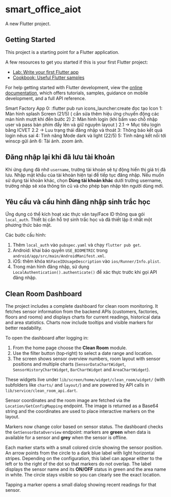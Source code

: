 # smart_office_aiot

A new Flutter project.

## Getting Started

This project is a starting point for a Flutter application.

A few resources to get you started if this is your first Flutter project:

- [Lab: Write your first Flutter app](https://docs.flutter.dev/get-started/codelab)
- [Cookbook: Useful Flutter samples](https://docs.flutter.dev/cookbook)

For help getting started with Flutter development, view the
[online documentation](https://docs.flutter.dev/), which offers tutorials,
samples, guidance on mobile development, and a full API reference.


Smart Factory App
0: :flutter pub run icons_launcher:create đọc tạo Icon
1: Màn hình splash Screen (21/5) ( cần sửa thêm hiệu ứng chuyển động các màn hình mượt khi đến bước 2)
2: Màn hình login (khi bấm vao chỗ nhập user và pass bàn phím đẩy lên và giữ nguyên layout )
    2.1 -> Mục tiêu login bằng ICVET
    2.2 -> Luu trạng thái đăng nhập và thoát 
3: Thông báo kết quả login nêus sai
4: Tính năng Mode dark và light (22/5)
5: Tính năng kết nối tới winscp gửi ảnh
6: Tải ảnh. zoom ảnh.
## Đăng nhập lại khi đã lưu tài khoản
Khi ứng dụng đã nhớ `username`, trường tài khoản sẽ tự động hiển thị giá trị đã lưu. Nhập mật khẩu của tài khoản hiện tại để tiếp tục đăng nhập. Nếu muốn sử dụng tài khoản khác, chọn **Dùng tài khoản khác** dưới trường username, trường nhập sẽ xóa thông tin cũ và cho phép bạn nhập tên người dùng mới.

## Yêu cầu và cấu hình đăng nhập sinh trắc học
Ứng dụng có thể kích hoạt xác thực vân tay/Face ID thông qua gói `local_auth`. Thiết bị cần hỗ trợ sinh trắc học và đã thiết lập ít nhất một phương thức bảo mật.

Các bước cấu hình:
1. Thêm `local_auth` vào `pubspec.yaml` và chạy `flutter pub get`.
2. Android: khai báo quyền `USE_BIOMETRIC` trong `android/app/src/main/AndroidManifest.xml`.
3. iOS: thêm khóa `NSFaceIDUsageDescription` vào `ios/Runner/Info.plist`.
4. Trong màn hình đăng nhập, sử dụng `LocalAuthentication().authenticate()` để xác thực trước khi gọi API đăng nhập.

## Clean Room Dashboard

The project includes a complete dashboard for clean room monitoring.
It fetches sensor information from the backend APIs (customers, factories,
floors and rooms) and displays charts for current readings, historical data
and area statistics. Charts now include tooltips and visible markers for
better readability.

To open the dashboard after logging in:

1. From the home page choose the **Clean Room** module.
2. Use the filter button (top‑right) to select a date range and location.
3. The screen shows sensor overview numbers, room layout with sensor
positions and multiple charts (`SensorDataChartWidget`, `SensorHistoryChartWidget`,
`BarChartWidget` and `AreaChartWidget`).

These widgets live under `lib/screen/home/widget/clean_room/widget/` (with
subfolders like `charts/` and `layout/`) and are powered
by API calls in `lib/service/clean_room_api.dart`.

Sensor coordinates and the room image are fetched via the
`Location/GetConfigMapping` endpoint. The image is returned as a Base64 string
and the coordinates are used to place interactive markers on the layout.

Markers now change color based on sensor status. The dashboard checks the
`GetSensorDataOverview` endpoint: markers are **green** when data is available
for a sensor and **grey** when the sensor is offline.

Each marker starts with a small colored circle showing the sensor position.
An arrow points from the circle to a dark blue label with light horizontal
stripes. Depending on the configuration, this label can appear either to the
left or to the right of the dot so that markers do not overlap. The label
displays the sensor name and its **ON/OFF** status in green and the area name in
white. The circle stays visible so you can clearly see the exact location.

Tapping a marker opens a small dialog showing recent readings for that sensor.
 

